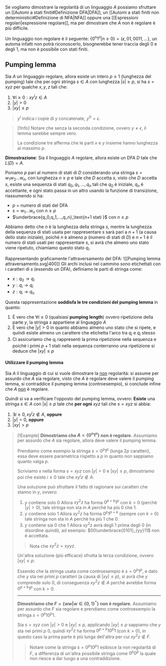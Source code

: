 Se vogliamo dimostrare la regolarità di un linguaggio $A$ possiamo sfruttare un [[Automi a stati finiti#Definizione DFA|DFA]], un [[Automi a stati finiti non deterministici#Definizione di NFA|NFA]] oppure una [[Espressioni regolari|espressione regolare]], ma per dimostrare che $A$ non è regolare è più difficile.

Un linguaggio non regolare è il seguente: $\{0^n1^n|n\geq 0\}=\{\epsilon,01,0011,...\}$, un automa infatti non potrà riconoscerlo, bisognerebbe tener traccia degli $0$ e degli $1$, ma non è possibile con stati finiti.

## Pumping lemma
Sia $A$ un linguaggio regolare, allora esiste un intero $p\geq 1$ (lunghezza del pumping) tale che per ogni stringa $s\in A$ con lunghezza $|s|\geq p$, si ha $s=xyz$ per qualche $x,y,z$ tali che:
1. $\forall i\geq 0:xy^iz\in A$
2. $|y|>0$
3. $|xy|\leq p$

>$y^i$ indica $i$ copie di $y$ concatenate, $y^0=\epsilon$.

>[!Info]
>Notare che senza la seconda condizione, ovvero $y\neq \epsilon$, il lemma sarebbe sempre vero.
>
>La condizione tre afferma che le parti $x$ e $y$ insieme hanno lunghezza al massimo $p$.

**Dimostrazione**:
Sia il linguaggio $A$ regolare, allora esiste un DFA $D$ tale che $L(D)=A$.

Poniamo $p$ pari al numero di stati di $D$ considerando una stringa $s=w_1w_2...w_n$, con lunghezza $n\geq p$ e tale che $D$ accetta $s$, visto che $D$ accetta $s$, esiste una sequenza di stati $q_0,q_1,...,q_n$ tali che $q_0$ è iniziale, $q_n$ è accettante, e ogni stato passa in un altro usando la funzione di transizione, riassumendo si ha:
- $p$ = numero di stati del DFA
- $s=w_1...w_n$ con $n\geq p$
- $\underbrace{q_0,q_1,...,q_n}_\text{n+1 stati }$ con $n\geq p$

Abbiamo detto che $n$ è la lunghezza della stringa $s$, mentre la lunghezza della sequenza di stati usata per rappresentare $s$ sarà pari a $n+1$ (a causa dello stato iniziale), poichè $n$ è almeno $p$ (numero di stati di $D$) e $n+1$ è il numero di stati usati per rappresentare $s$, si avrà che almeno uno stato viene ripetuto, chiamiamo questo stato $q_i$.

Rappresentando graficamente l'attraversamento del DFA:
![[Pumping lemma attraversamento.svg|400]]
Gli archi inclusi nel cammino sono etichettati con i caratteri di $s$ (essendo un DFA), definiamo le parti di stringa come:
- $x: q_0\to q_i$
- $y:q_i\to q_i$
- $z:q_i\to q_n$

Questa rappresentazione **soddisfa le tre condizioni del pumping lemma** in quanto:
1. È vero che $\forall i\geq 0$ (qualsiasi **pumping length**) ovvero ripetizione della parte $y$, la stringa $s$ appartiene al linguaggio $A$
2. È vero che $|y|>0$ in quanto abbiamo almeno uno stato che si ripete, e quindi esiste almeno un carattere che etichetta l'arco tra $q_i$ e $q_i$ stesso
3. Ci assicuriamo che $q_i$ rappresenti la prima ripetizione nella sequenza e poichè i primi $p+1$ stati nella sequenza conterranno una ripetizione si deduce che $|xy|\leq p$

#### Utilizzare il pumping lemma
Sia $A$ il linguaggio di cui si vuole dimostrare la <u>non</u> regolarità: si assume per assurdo che $A$ sia regolare, visto che $A$ è regolare deve valere il pumping lemma, si contraddice il pumping lemma (controesempio), si conclude infine che $A$ <u>non</u> è regolare.

Quindi si va a verificare l'opposto del pumping lemma, ovvero:
**Esiste** una stringa $s\in A$ con $|s|\geq p$ tale che **per ogni** $xyz$ tali che $s=xyz$ si abbia:
1. $\exists i\geq 0, xy^iz\notin A$, **oppure**
2. $|y|=0$, **oppure**
3. $|xy|>p$

>[!Example]
>**Dimostriamo che $A=\{0^n1^n\}$ non è regolare.**
>Assumiamo per assurdo che $A$ sia regolare, allora deve valere il pumping lemma.
>
>Prendiamo come esempio la stringa $s=0^p1^p$ (lunga $2p$ caratteri), essa deve essere parametrica rispetto a $p$ in quanto non sappiamo quanto valga $p$.
>
>Scriviamo $s$ nella forma $s=xyz$ con $|y|>0$ e $|xy|\leq p$, dimostriamo poi che esiste $i\geq 0$ tale che $xy^iz\notin A$.
>
>Una soluzione può sfruttare il fatto di ragionare sui caratteri che stanno in $y$, ovvero:
>1. $y$ contiene solo $0$
>	Allora $xy^2z$ ha forma $0^{p+k}1^p$ con $k>0$ (perchè $|y|>0$), tale stringa non sta in $A$ perchè ha più $0$ che $1$.
>2. $y$ contiene solo $1$
>	Allora $xy^2z$ ha forma $0^p1^{p+k}$ (sempre con $k>0$) tale stringa non sta in $A$ perchè ha più $1$ che $0$.
>3. $y$ contiene sia $0$ che $1$
>	Allora $xy^2z$ avrà degli $1$ prima degli $0$ (in disordine quindi), ad esempio: $00\underbrace{0101}_{yy}11$ non è accettata. 
>
>>Nota che $xy^2z=xyyz$.
>
>Un'altra soluzione (più efficace) sfrutta la terza condizione, ovvero $|xy|\leq p$:
>
>Essendo che la stringa usata come controesempio è $s=0^p1^p$, e dato che $y$ sta nei primi $p$ caratteri (a causa di $|xy|\leq p$), si avrà che $y$ comprende solo $0$, di conseguenza $xy^2z\notin A$ perchè avrebbe forma $0^{p+k}1^p$ con $k>0$.
>
>---
>
>**Dimostriamo che $F=\{ww|w\in\{0,1\}^*\}$ non è regolare.**
>Assumiamo per assurdo che $F$ sia regolare e prendiamo come controesempio la stringa $s=0^p10^p1$.
>
>Sia $s=xyz$ con $|y|>0$ e $|xy|\leq p$, applicando $|xy|\leq p$ sappiamo che $y$ sta nei primi $p$ $0$, quindi $xy^2z$ ha forma $0^{p+k}10^p1$ (con $k>0$), in questo caso la prima parte è più lunga dell'altra per cui $xy^2z\notin F$.
>>Notare come la stringa $s=0^p10^p1$ esibisce la non regolarità di $F$, a differenza di un'altra possibile stringa come $0^p0^p$ la quale non riesce a dar luogo a una contraddizione.
>















